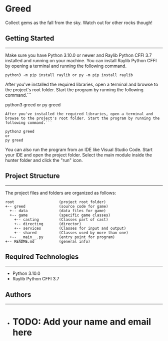 # Greed
Collect gems as the fall from the sky. Watch out for other rocks though!

## Getting Started
---
Make sure you have Python 3.10.0 or newer and Raylib Python CFFI 3.7 installed and running on your machine. You can install Raylib Python CFFI by opening a terminal and running the following command.
```
python3 -m pip install raylib or py -m pip install raylib
```
After you've installed the required libraries, open a terminal and browse to the project's root folder. Start the program by running the following command.```

python3 greed or py greed
```
After you've installed the required libraries, open a terminal and browse to the project's root folder. Start the program by running the following command.```

python3 greed
or
py greed
```
You can also run the program from an IDE like Visual Studio Code. Start your IDE and open the 
project folder. Select the main module inside the hunter folder and click the "run" icon.

## Project Structure
---
The project files and folders are organized as follows:
```
root                    (project root folder)
+-- greed               (source code for game)
  +-- data              (data files for game)
  +-- game              (specific game classes)
    +-- casting         (Classes part of cast)
    +-- directing       (director)
    +-- services        (Classes for input and output)
    +-- shared          (Classes used by more than one)
  +-- __main__.py       (entry point for program)
+-- README.md           (general info)
```

## Required Technologies
---
* Python 3.10.0
* Raylib Python CFFI 3.7

## Authors
---
* # TODO: Add your name and email here